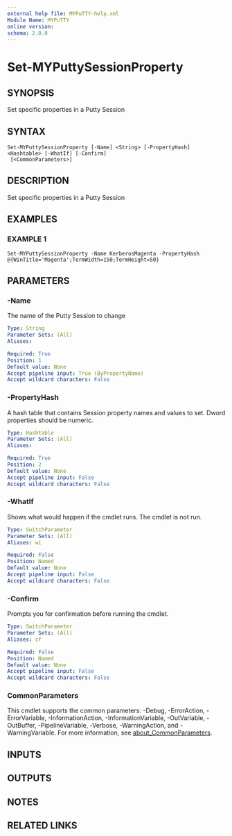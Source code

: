 ```yaml
---
external help file: MYPuTTY-help.xml
Module Name: MYPuTTY
online version:
schema: 2.0.0
---
```


# Set-MYPuttySessionProperty

## SYNOPSIS
Set specific properties in a Putty Session

## SYNTAX

```
Set-MYPuttySessionProperty [-Name] <String> [-PropertyHash] <Hashtable> [-WhatIf] [-Confirm]
 [<CommonParameters>]
```

## DESCRIPTION
Set specific properties in a Putty Session

## EXAMPLES

### EXAMPLE 1
```
Set-MYPuttySessionProperty -Name KerberosMagenta -PropertyHash @{WinTitle='Magenta';TermWidth=150;TermHeight=50}
```

## PARAMETERS

### -Name
The name of the Putty Session to change

```yaml
Type: String
Parameter Sets: (All)
Aliases:

Required: True
Position: 1
Default value: None
Accept pipeline input: True (ByPropertyName)
Accept wildcard characters: False
```

### -PropertyHash
A hash table that contains Session property names and values
to set.
Dword properties should be numeric.

```yaml
Type: Hashtable
Parameter Sets: (All)
Aliases:

Required: True
Position: 2
Default value: None
Accept pipeline input: False
Accept wildcard characters: False
```

### -WhatIf
Shows what would happen if the cmdlet runs.
The cmdlet is not run.

```yaml
Type: SwitchParameter
Parameter Sets: (All)
Aliases: wi

Required: False
Position: Named
Default value: None
Accept pipeline input: False
Accept wildcard characters: False
```

### -Confirm
Prompts you for confirmation before running the cmdlet.

```yaml
Type: SwitchParameter
Parameter Sets: (All)
Aliases: cf

Required: False
Position: Named
Default value: None
Accept pipeline input: False
Accept wildcard characters: False
```

### CommonParameters
This cmdlet supports the common parameters: -Debug, -ErrorAction, -ErrorVariable, -InformationAction, -InformationVariable, -OutVariable, -OutBuffer, -PipelineVariable, -Verbose, -WarningAction, and -WarningVariable. For more information, see [about_CommonParameters](http://go.microsoft.com/fwlink/?LinkID=113216).

## INPUTS

## OUTPUTS

## NOTES

## RELATED LINKS
